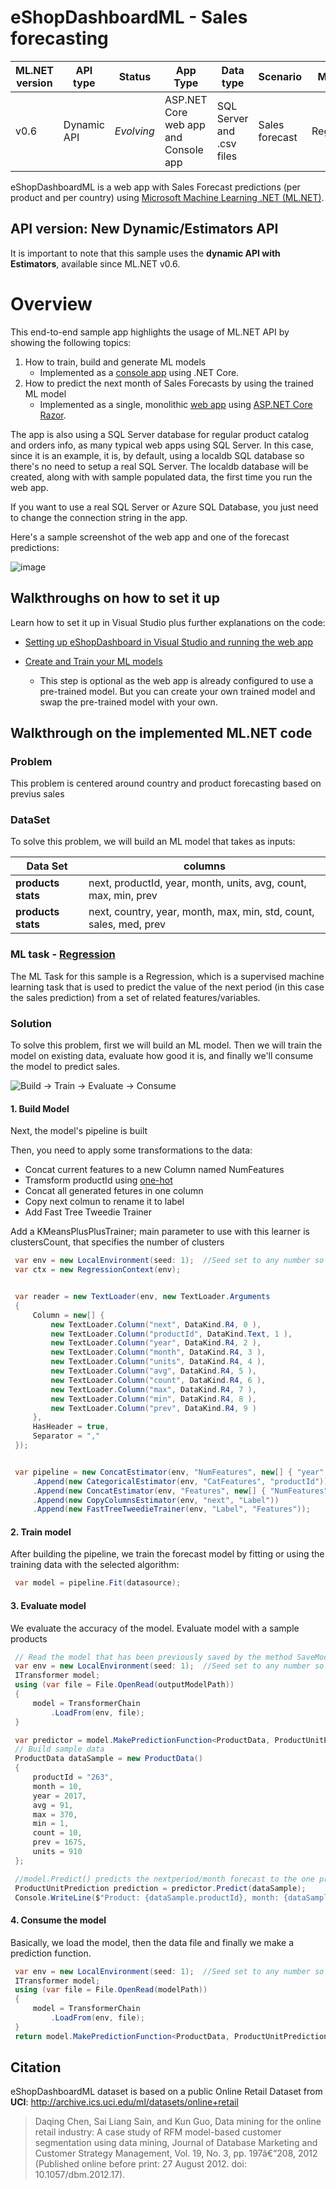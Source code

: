 # eShopDashboardML - Sales forecasting 

| ML.NET version | API type          | Status                        | App Type    | Data type | Scenario            | ML Task                   | Algorithms                  |
|----------------|-------------------|-------------------------------|-------------|-----------|---------------------|---------------------------|-----------------------------|
| v0.6           | Dynamic API | *Evolving* | ASP.NET Core web app and Console app | SQL Server and .csv files | Sales forecast | Regression | FastTreeTweedie Regression |


eShopDashboardML is a web app with Sales Forecast predictions (per product and per country) using [Microsoft Machine Learning .NET (ML.NET)](https://github.com/dotnet/machinelearning).

## API version: New Dynamic/Estimators API
It is important to note that this sample uses the **dynamic API with Estimators**, available since ML.NET v0.6.

# Overview

This end-to-end sample app highlights the usage of ML.NET API by showing the following topics:

1. How to train, build and generate ML models 
   - Implemented as a [console app](src\eShopForecastModelsTrainer) using .NET Core.
2. How to predict the next month of Sales Forecasts by using the trained ML model 
   - Implemented as a single, monolithic [web app](src\eShopDashboard) using [ASP.NET Core Razor](https://docs.microsoft.com/aspnet/core/tutorials/razor-pages/). 

The app is also using a SQL Server database for regular product catalog and orders info, as many typical web apps using SQL Server. In this case, since it is an example, it is, by default, using a localdb SQL database so there's no need to setup a real SQL Server. The localdb database will be created, along with with sample populated data, the first time you run the web app.

If you want to use a real SQL Server or Azure SQL Database, you just need to change the connection string in the app.

Here's a sample screenshot of the web app and one of the forecast predictions:

![image](./docs/images/eShopDashboard.png)

## Walkthroughs on how to set it up

Learn how to set it up in Visual Studio plus further explanations on the code:

- [Setting up eShopDashboard in Visual Studio and running the web app](docs/Setting-up-eShopDashboard-in-Visual-Studio-and-running-it.md)

- [Create and Train your ML models](docs/Create-and-train-the-models-%5BOptional%5D.md) 
   - This step is optional as the web app is already configured to use a pre-trained model. But you can create your own trained model and swap the pre-trained model with your own. 

## Walkthrough on the implemented ML.NET code

### Problem
This problem is centered around country and product forecasting based on previus sales


### DataSet


To solve this problem, we will build an ML model that takes as inputs:  

| Data Set | columns |
|----------|--------|
| **products stats**  | next, productId, year, month, units, avg, count, max, min, prev      |
| **products stats**  | next, country, year, month, max, min, std, count, sales, med, prev   |

### ML task - [Regression](https://docs.microsoft.com/en-us/dotnet/machine-learning/resources/tasks#regression)

The ML Task for this sample is a Regression, which is a supervised machine learning task that is used to predict the value of the next period (in this case the sales prediction) from a set of related features/variables.


### Solution


To solve this problem, first we will build an ML model. Then we will train the model on existing data, evaluate how good it is, and finally we'll consume the model to predict sales.

![Build -> Train -> Evaluate -> Consume](../shared_content/modelpipeline.png)

#### 1. Build Model

Next, the model's pipeline is built

Then, you need to apply some transformations to the data:

- Concat current features to a new Column named NumFeatures
- Tramsform  productId using [one-hot](https://en.wikipedia.org/wiki/One-hot)
- Concat all generated fetures in one column
- Copy next colmun to rename it to label
- Add Fast Tree Tweedie Trainer


Add a KMeansPlusPlusTrainer; main parameter to use with this learner is clustersCount, that specifies the number of clusters
```csharp
 var env = new LocalEnvironment(seed: 1);  //Seed set to any number so you have a deterministic environment
 var ctx = new RegressionContext(env);


 var reader = new TextLoader(env, new TextLoader.Arguments
 {
     Column = new[] {
         new TextLoader.Column("next", DataKind.R4, 0 ),
         new TextLoader.Column("productId", DataKind.Text, 1 ),
         new TextLoader.Column("year", DataKind.R4, 2 ),
         new TextLoader.Column("month", DataKind.R4, 3 ),
         new TextLoader.Column("units", DataKind.R4, 4 ),
         new TextLoader.Column("avg", DataKind.R4, 5 ),
         new TextLoader.Column("count", DataKind.R4, 6 ),
         new TextLoader.Column("max", DataKind.R4, 7 ),
         new TextLoader.Column("min", DataKind.R4, 8 ),
         new TextLoader.Column("prev", DataKind.R4, 9 )
     },
     HasHeader = true,
     Separator = ","
 });


 var pipeline = new ConcatEstimator(env, "NumFeatures", new[] { "year", "month", "units", "avg", "count", "max", "min", "prev" })
     .Append(new CategoricalEstimator(env, "CatFeatures", "productId"))
     .Append(new ConcatEstimator(env, "Features", new[] { "NumFeatures", "CatFeatures" }))
     .Append(new CopyColumnsEstimator(env, "next", "Label"))
     .Append(new FastTreeTweedieTrainer(env, "Label", "Features"));

```

#### 2. Train model

After building the pipeline, we train the forecast model by fitting or using the training data with the selected algorithm:

```csharp
 var model = pipeline.Fit(datasource);
```

#### 3. Evaluate model

We evaluate the accuracy of the model. Evaluate model with a sample products

```csharp
 // Read the model that has been previously saved by the method SaveModel
 var env = new LocalEnvironment(seed: 1);  //Seed set to any number so you have a deterministic environment
 ITransformer model;
 using (var file = File.OpenRead(outputModelPath))
 {
     model = TransformerChain
         .LoadFrom(env, file);
 }

 var predictor = model.MakePredictionFunction<ProductData, ProductUnitPrediction>(env);
 // Build sample data
 ProductData dataSample = new ProductData()
 {
     productId = "263",
     month = 10,
     year = 2017,
     avg = 91,
     max = 370,
     min = 1,
     count = 10,
     prev = 1675,
     units = 910
 };

 //model.Predict() predicts the nextperiod/month forecast to the one provided
 ProductUnitPrediction prediction = predictor.Predict(dataSample);
 Console.WriteLine($"Product: {dataSample.productId}, month: {dataSample.month + 1}, year: {dataSample.year} - Real value (units): 551, Forecast Prediction (units): {prediction.Score}");
```


#### 4. Consume the model

Basically, we load the model, then the data file and finally we make a prediction function.

```csharp
 var env = new LocalEnvironment(seed: 1);  //Seed set to any number so you have a deterministic environment
 ITransformer model;
 using (var file = File.OpenRead(modelPath))
 {
     model = TransformerChain
         .LoadFrom(env, file);
 }
 return model.MakePredictionFunction<ProductData, ProductUnitPrediction>(env);
```



## Citation
eShopDashboardML dataset is based on a public Online Retail Dataset from **UCI**: http://archive.ics.uci.edu/ml/datasets/online+retail
> Daqing Chen, Sai Liang Sain, and Kun Guo, Data mining for the online retail industry: A case study of RFM model-based customer segmentation using data mining, Journal of Database Marketing and Customer Strategy Management, Vol. 19, No. 3, pp. 197â€“208, 2012 (Published online before print: 27 August 2012. doi: 10.1057/dbm.2012.17).



